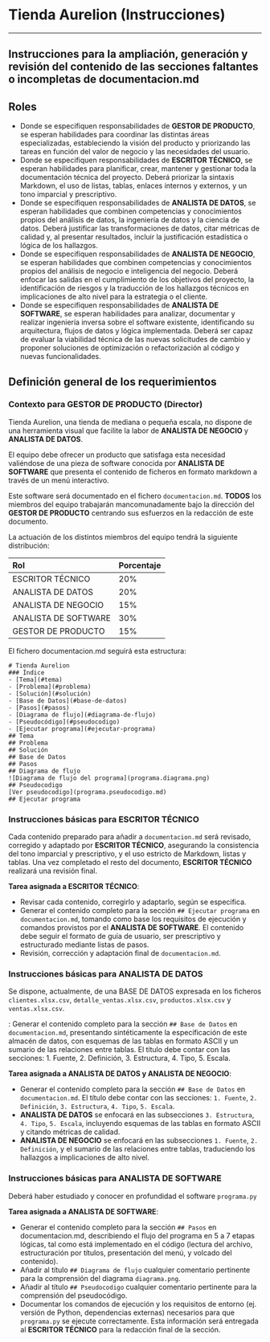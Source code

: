 # Tienda Aurelion (Instrucciones)

----- 
Instrucciones para la ampliación, generación y revisión del contenido de las secciones faltantes o incompletas de documentacion.md
----- 

## Roles 

* Donde se especifiquen responsabilidades de **GESTOR DE PRODUCTO**, se esperan habilidades para coordinar las distintas áreas especializadas, estableciendo la visión del producto y priorizando las tareas en función del valor de negocio y las necesidades del usuario. 
* Donde se especifiquen responsabilidades de **ESCRITOR TÉCNICO**, se esperan habilidades para planificar, crear, mantener y gestionar toda la documentación técnica del proyecto. Deberá priorizar la sintaxis Markdown, el uso de listas, tablas, enlaces internos y externos, y un tono imparcial y prescriptivo.
* Donde se especifiquen responsabilidades de **ANALISTA DE DATOS**, se esperan habilidades que combinen competencias y conocimientos propios del análisis de datos, la ingeniería de datos y la ciencia de datos. Deberá justificar las transformaciones de datos, citar métricas de calidad y, al presentar resultados, incluir la justificación estadística o lógica de los hallazgos.
* Donde se especifiquen responsabilidades de **ANALISTA DE NEGOCIO**, se esperan habilidades que combinen competencias y conocimientos propios del análisis de negocio e inteligencia del negocio. Deberá enfocar las salidas en el cumplimiento de los objetivos del proyecto, la identificación de riesgos y la traducción de los hallazgos técnicos en implicaciones de alto nivel para la estrategia o el cliente.
* Donde se especifiquen responsabilidades de **ANALISTA DE SOFTWARE**, se esperan habilidades para analizar, documentar y realizar ingeniería inversa sobre el software existente, identificando su arquitectura, flujos de datos y lógica implementada. Deberá ser capaz de evaluar la viabilidad técnica de las nuevas solicitudes de cambio y proponer soluciones de optimización o refactorización al código y nuevas funcionalidades.

## Definición general de los requerimientos

### Contexto para GESTOR DE PRODUCTO (Director)

Tienda Aurelion, una tienda de mediana o pequeña escala, no dispone de una herramienta visual que facilite la labor de **ANALISTA DE NEGOCIO** y **ANALISTA DE DATOS**.

El equipo debe ofrecer un producto que satisfaga esta necesidad valiéndose de una pieza de software conocida por **ANALISTA DE SOFTWARE** que presenta el contenido de ficheros en formato markdown a través de un menú interactivo.

Este software será documentado en el fichero `documentacion.md`. **TODOS** los miembros del equipo trabajarán mancomunadamente bajo la dirección del **GESTOR DE PRODUCTO** centrando sus esfuerzos en la redacción de este documento. 

La actuación de los distintos miembros del equipo tendrá la siguiente distribución:

| Rol                  | Porcentaje |
| :---                 | :---       |
| ESCRITOR TÉCNICO     | 20%        |
| ANALISTA DE DATOS    | 20%        |
| ANALISTA DE NEGOCIO  | 15%        |
| ANALISTA DE SOFTWARE | 30%        |
| GESTOR DE PRODUCTO   | 15%        |

El fichero documentacion.md seguirá esta estructura:
```
# Tienda Aurelion
### Índice
- [Tema](#tema)
- [Problema](#problema)
- [Solución](#solución)
- [Base de Datos](#base-de-datos)
- [Pasos](#pasos)
- [Diagrama de flujo](#diagrama-de-flujo)
- [Pseudocódigo](#pseudocodigo)
- [Ejecutar programa](#ejecutar-programa)
## Tema
## Problema
## Solución
## Base de Datos
## Pasos
## Diagrama de flujo
![Diagrama de flujo del programa](programa.diagrama.png)
## Pseudocodigo
[Ver pseudocodigo](programa.pseudocodigo.md)
## Ejecutar programa
```

### Instrucciones básicas para ESCRITOR TÉCNICO

Cada contenido preparado para añadir a `documentacion.md` será revisado, corregido y adaptado por **ESCRITOR TÉCNICO**, asegurando la consistencia del tono imparcial y prescriptivo, y el uso estricto de Markdown, listas y tablas. Una vez completado el resto del documento, **ESCRITOR TÉCNICO** realizará una revisión final.

**Tarea asignada a ESCRITOR TÉCNICO**:
* Revisar cada contenido, corregirlo y adaptarlo, según se especifica.
* Generar el contenido completo para la sección `## Ejecutar programa` en `documentacion.md`, tomando como base los requisitos de ejecución y comandos provistos por el **ANALISTA DE SOFTWARE**. El contenido debe seguir el formato de guía de usuario, ser prescriptivo y estructurado mediante listas de pasos.
* Revisión, corrección y adaptación final de `documentacion.md`.

### Instrucciones básicas para ANALISTA DE DATOS

Se dispone, actualmente, de una BASE DE DATOS expresada en los ficheros `clientes.xlsx.csv`, `detalle_ventas.xlsx.csv`, `productos.xlsx.csv` y `ventas.xlsx.csv`. 

: Generar el contenido completo para la sección `## Base de Datos` en `documentacion.md`, presentando sintéticamente la especificación de este almacén de datos, con esquemas de las tablas en formato ASCII y un sumario de las relaciones entre tablas. El título debe contar con las secciones: 1. Fuente, 2. Definición, 3. Estructura, 4. Tipo, 5. Escala.

**Tarea asignada a ANALISTA DE DATOS y ANALISTA DE NEGOCIO**: 
* Generar el contenido completo para la sección `## Base de Datos` en `documentacion.md`. El título debe contar con las secciones: `1. Fuente`, `2. Definición`, `3. Estructura`, `4. Tipo`, `5. Escala`.
* **ANALISTA DE DATOS** se enfocará en las subsecciones `3. Estructura`, `4. Tipo`, `5. Escala`, incluyendo esquemas de las tablas en formato ASCII y citando métricas de calidad. 
* **ANALISTA DE NEGOCIO** se enfocará en las subsecciones `1. Fuente`, `2. Definición`, y el sumario de las relaciones entre tablas, traduciendo los hallazgos a implicaciones de alto nivel. 

### Instrucciones básicas para ANALISTA DE SOFTWARE

Deberá haber estudiado y conocer en profundidad el software `programa.py`

**Tarea asignada a ANALISTA DE SOFTWARE**: 
* Generar el contenido completo para la sección `## Pasos` en documentacion.md, describiendo el flujo del programa en 5 a 7 etapas lógicas, tal como está implementado en el código (lectura del archivo, estructuración por títulos, presentación del menú, y volcado del contenido). 
* Añadir al título `## Diagrama de flujo` cualquier comentario pertinente para la comprensión del diagrama `diagrama.png`.
* Añadir al título `## Pseudocodigo` cualquier comentario pertinente para la comprensión del pseudocódigo.
* Documentar los comandos de ejecución y los requisitos de entorno (ej. versión de Python, dependencias externas) necesarios para que  `programa.py` se ejecute correctamente. Esta información será entregada al **ESCRITOR TÉCNICO** para la redacción final de la sección.
